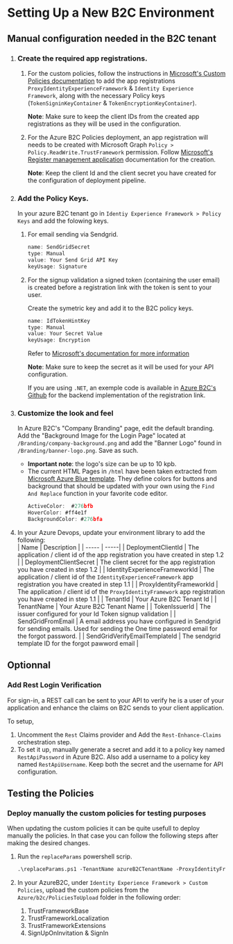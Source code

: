 # Setting Up a New B2C Environment

## Manual configuration needed in the B2C tenant
1. ### Create the required app registrations.
    1. For the custom policies, follow the instructions in   [Microsoft's Custom Policies documentation](https://learn.microsoft.com/en-us/azure/active-directory-b2c/tutorial-create-user-flows?pivots=b2c-custom-policy) to add the app registrations `ProxyIdentityExperienceFramework` & `Identity Experience Framework`, along with the necessary Policy keys (`TokenSigninKeyContainer` & `TokenEncryptionKeyContainer`).
    
       **Note**: Make sure to keep the client IDs from the created app registrations as they will be used in the configuration.

    1. For the Azure B2C Policies deployment, an app registration will needs to be created with Microsoft Graph `Policy > Policy.ReadWrite.TrustFramework` permission. 
Follow [Microsoft's Register management application](https://learn.microsoft.com/en-us/azure/active-directory-b2c/microsoft-graph-get-started?tabs=app-reg-ga) documentation for the creation.
    
       **Note**: Keep the client Id and the client secret you have created for the configuration of deployment pipeline.

1. ### Add the Policy Keys. 
    In your azure B2C tenant go in `Identiy Experience Framework > Policy Keys` and add the folowing keys.
    
    1. For email sending via Sendgrid. 
        ```ts
        name: SendGridSecret
        type: Manual
        value: Your Send Grid API Key
        keyUsage: Signature
        ```
    1. For the signup validation a signed token (containing the user email) is created before a registration link with the token is sent to your user. 
    
        Create the symetric key and add it to the B2C policy keys.
        
        ```ts
        name: IdTokenHintKey
        type: Manual
        value: Your Secret Value
        keyUsage: Encryption
        ```
        Refer to [Microsoft's documentation for more information](https://learn.microsoft.com/en-us/azure/active-directory-b2c/id-token-hint#issue-a-token-with-symmetric-keys)
    
        **Note**: Make sure to keep the secret as it will be used for your API configuration.

        If you are using `.NET`, an exemple code is available in [Azure B2C's Github](https://github.com/azure-ad-b2c/id_token_hint/tree/master/dotnet_core_symmetric_key) for the backend implementation of the registration link. 

1.  ### Customize the look and feel
    In Azure B2C's "Company Branding" page, edit the default branding. Add the "Background Image for the Login Page" located at `/Branding/company-background.png` and add the "Banner Logo" found in `/Branding/banner-logo.png`. Save as such.
    * **Important note**: the logo's size can be up to 10 kpb.
    + The current HTML Pages in `/html` have been taken extracted from [Microsoft Azure Blue template](https://learn.microsoft.com/en-us/azure/active-directory-b2c/customize-ui-with-html?pivots=b2c-custom-policy). They define colors for buttons and background that should be updated with your own using the `Find And Replace` function in your favorite code editor.
        ```js
        ActiveColor:  #276bfb
        HoverColor: #ff4e1f
        BackgroundColor: #276bfa
        ```
1. In your Azure Devops, update your environment library to add the following:  
    | Name | Description | 
    | ----- | -----| 
    | DeploymentClientId | The application / client id of the app registration you have created in step 1.2 | 
    | DeploymentClientSecret | The client secret for the app registration you have created in step 1.2 | 
    | IdentityExperienceFrameworkId | The application / client id of the `IdentityExperienceFramework` app registration you have created in step 1.1 |
    | ProxyIdentityFrameworkId | The application / client id of the `ProxyIdentityFramework` app registration you have created in step 1.1 | 
    | TenantId | Your Azure B2C Tenant Id | 
    | TenantName | Your Azure B2C Tenant Name | 
    | TokenIssuerId | The issuer configured for your Id Token signup validation | 
    | SendGridFromEmail | A email address you have configured in Sendgrid for sending emails. Used for sending the One time password email for the forgot password. | 
    | SendGridVerifyEmailTemplateId | The sendgrid template ID for the forgot pawword email | 

## Optionnal

### Add Rest Login Verification

For sign-in, a REST call can be sent to your API to verify he is a user of your application and enhance the claims on B2C sends to your client application.

To setup,
1. Uncomment the `Rest` Claims provider and Add the `Rest-Enhance-Claims` orchestration step.
1. To set it up, manually generate a secret and add it to a policy key named `RestApiPassword` in Azure B2C. Also add a username to a policy key named `RestApiUsername`. Keep both the secret and the username for API configuration.


## Testing the Policies

### Deploy manually the custom policies for testing purposes
When updating the custom policies it can be quite usefull to deploy manually the policies. 
In that case you can follow the following steps after making the desired changes.

1. Run the `replaceParams` powershell scrip.
    ```ps
    .\replaceParams.ps1 -TenantName azureB2CTenantName -ProxyIdentityFrameworkId proxyIdentityFrameworkId -IdentityExperienceFrameworkId idenityExperienceFramework -BlobStorageName blobstorageName -SendGridVerifyEmailTemplateId templateId -SendGridFromEmail fromEmail ...#otherOptionnalParameters 
    ```
1. In your AzureB2C, under `Identity Experience Framework > Custom Policies`, upload the custom policies from the `Azure/b2c/PoliciesToUpload` folder in the following order: 
    
    1. TrustFrameworkBase
    1. TrustFrameworkLocalization
    1. TrustFrameworkExtensions
    1. SignUpOnInvitation & SignIn 
